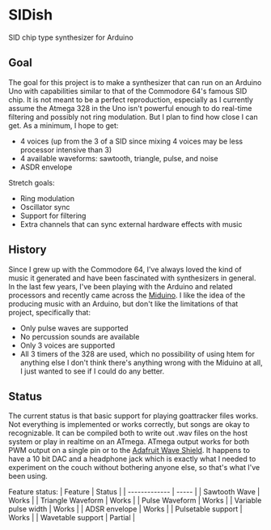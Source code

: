 # SIDish
SID chip type synthesizer for Arduino

## Goal
The goal for this project is to make a synthesizer that can run on an Arduino Uno
with capabilities similar to that of the Commodore 64's famous SID chip. It is not
meant to be a perfect reproduction, especially as I currently assume the Atmega 328
in the Uno isn't powerful enough to do real-time filtering and possibly not ring
modulation. But I plan to find how close I can get. As a minimum, I hope to get:
* 4 voices (up from the 3 of a SID since mixing 4 voices may be less processor intensive than 3)
* 4 available waveforms: sawtooth, triangle, pulse, and noise
* ASDR envelope

Stretch goals:
* Ring modulation
* Oscillator sync
* Support for filtering
* Extra channels that can sync external hardware effects with music

## History
Since I grew up with the Commodore 64, I've always loved the kind of music it generated and have been fascinated with synthesizers in general. In the last few years, I've been playing with the Arduino and related processors and recently came across the [Miduino](http://emotiscope.co/miduino/). I like the idea of the producing music with an Arduino, but don't like the limitations of that project, specifically that:
* Only pulse waves are supported
* No percussion sounds are available
* Only 3 voices are supported
* All 3 timers of the 328 are used, which no possibility of using htem for anything else
I don't think there's anything wrong with the Miduino at all, I just wanted to see if I could do any better.

## Status
The current status is that basic support for playing goattracker files works. Not everything is implemented or works
correctly, but songs are okay to recognizable. It can be compiled both to write out .wav files on the host system or play in realtime on an ATmega.
ATmega output works for both PWM output on a single pin or to the [Adafruit Wave Shield](https://www.adafruit.com/product/94). It happens to have a 10 bit DAC and a headphone jack which is exactly what I needed to experiment on the couch without bothering anyone else, so that's what I've been using.

Feature status:
| Feature      | Status  |
| ------------- | ----- |
| Sawtooth Wave | Works |
| Triangle Waveform | Works |
| Pulse Waveform | Works |
| Variable pulse width | Works |
| ADSR envelope | Works |
| Pulsetable support | Works |
| Wavetable support | Partial |


